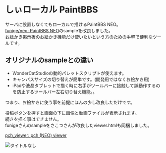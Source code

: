 # しぃローカル PaintBBS
サーバに設置しなくてもローカルで描けるPaintBBS NEO。  
[funige/neo: PaintBBS NEO](https://github.com/funige/neo/)のsampleを改良しました。  
お絵かき掲示板のお絵かき機能だけ使いたいという方のための手軽で便利なツールです。  
## オリジナルのsampleとの違い
- WonderCatStudioの動的パレットスクリプトが使えます。
- キャンバスサイズの切り替えが簡単です。(開発用ではなくお絵かき用)
- iPadや液晶タブレットで描く時に右手がツールバーに接触して誤動作するのを防止するツールバー左右切り替え機能。。

つまり、お絵かきに使う事を前提にほんの少し改良しただけです。

投稿ボタンを押すと画面の下に画像と動画ファイルが表示されます。  
続きを描く事はできません。  
funigeさんのsampleをさこつさんが改良したviewer.htmlも同梱しました。

[pch_viewer: pch (NEO) viewer](https://github.com/sakots/pch_viewer)

![タイトルなし](https://user-images.githubusercontent.com/44894014/94016635-509e9980-fde9-11ea-94ea-f6658bb32f0b.png)
